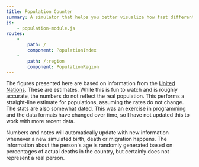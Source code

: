 ```yaml
---
title: Population Counter
summary: A simulator that helps you better visualize how fast different countries have their populations change.
js:
    - population-module.js
routes:
    -
        path: /
        component: PopulationIndex
    -
        path: /:region
        component: PopulationRegion
---
```


<div class="module"></div>

The figures presented here are based on information from the [United Nations](https://population.un.org/wpp/Download/Standard/CSV/). These are estimates. While this is fun to watch and is roughly accurate, the numbers do not reflect the real population. This performs a straight-line estimate for populations, assuming the rates do not change. The stats are also somewhat dated. This was an exercise in programming and the data formats have changed over time, so I have not updated this to work with more recent data.

Numbers and notes will automatically update with new information whenever a new simulated birth, death or migration happens. The information about the person's age is randomly generated based on percentages of actual deaths in the country, but certainly does not represent a real person.
